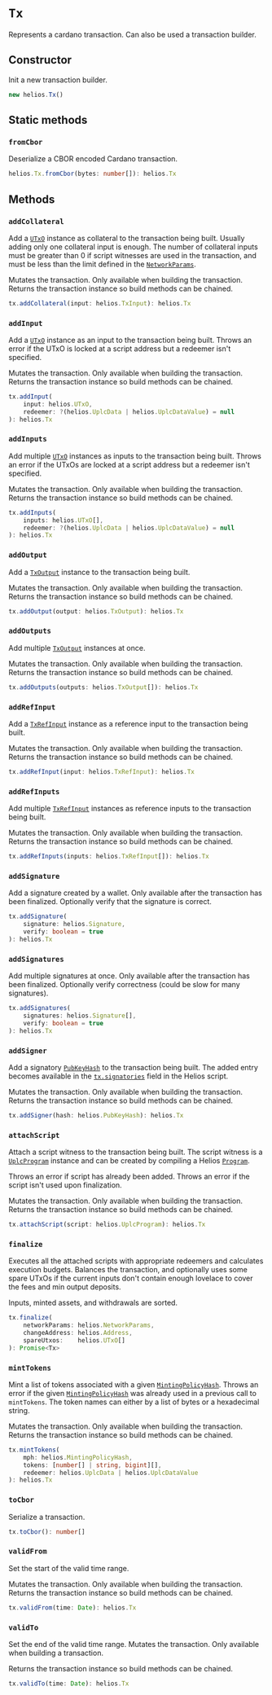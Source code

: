 # `Tx`

Represents a cardano transaction. Can also be used a transaction builder.

## Constructor

Init a new transaction builder.

```ts
new helios.Tx()
```

## Static methods

### `fromCbor`

Deserialize a CBOR encoded Cardano transaction.

```ts
helios.Tx.fromCbor(bytes: number[]): helios.Tx
```

## Methods

### `addCollateral`

Add a [`UTxO`](./utxo.md) instance as collateral to the transaction being built. Usually adding only one collateral input is enough. The number of collateral inputs must be greater than 0 if script witnesses are used in the transaction, and must be less than the limit defined in the [`NetworkParams`](./networkparams.md).

Mutates the transaction. Only available when building the transaction. Returns the transaction instance so build methods can be chained.

```ts
tx.addCollateral(input: helios.TxInput): helios.Tx
```

### `addInput`

Add a [`UTxO`](./utxo.md) instance as an input to the transaction being built. Throws an error if the UTxO is locked at a script address but a redeemer isn't specified.

Mutates the transaction. Only available when building the transaction. Returns the transaction instance so build methods can be chained.

```ts
tx.addInput(
    input: helios.UTxO,
    redeemer: ?(helios.UplcData | helios.UplcDataValue) = null
): helios.Tx
```

### `addInputs`

Add multiple [`UTxO`](./utxo.md) instances as inputs to the transaction being built. Throws an error if the UTxOs are locked at a script address but a redeemer isn't specified.

Mutates the transaction. Only available when building the transaction. Returns the transaction instance so build methods can be chained.

```ts
tx.addInputs(
    inputs: helios.UTxO[],
    redeemer: ?(helios.UplcData | helios.UplcDataValue) = null
): helios.Tx
```

### `addOutput`

Add a [`TxOutput`](./txoutput.md) instance to the transaction being built.

Mutates the transaction. Only available when building the transaction. Returns the transaction instance so build methods can be chained.

```ts
tx.addOutput(output: helios.TxOutput): helios.Tx
```

### `addOutputs`

Add multiple [`TxOutput`](./txoutput.md) instances at once.

Mutates the transaction. Only available when building the transaction. Returns the transaction instance so build methods can be chained.

```ts
tx.addOutputs(outputs: helios.TxOutput[]): helios.Tx
```

### `addRefInput`

Add a [`TxRefInput`](./txrefinput.md) instance as a reference input to the transaction being built. 

Mutates the transaction. Only available when building the transaction. Returns the transaction instance so build methods can be chained.

```ts
tx.addRefInput(input: helios.TxRefInput): helios.Tx
```

### `addRefInputs`

Add multiple [`TxRefInput`](./txrefinput.md) instances as reference inputs to the transaction being built.

Mutates the transaction. Only available when building the transaction. Returns the transaction instance so build methods can be chained.

```ts
tx.addRefInputs(inputs: helios.TxRefInput[]): helios.Tx
```

### `addSignature`

Add a signature created by a wallet. Only available after the transaction has been finalized. Optionally verify that the signature is correct.

```ts
tx.addSignature(
    signature: helios.Signature,
    verify: boolean = true
): helios.Tx
```

### `addSignatures`

Add multiple signatures at once. Only available after the transaction has been finalized. Optionally verify correctness (could be slow for many signatures).

```ts
tx.addSignatures(
    signatures: helios.Signature[],
    verify: boolean = true
): helios.Tx
```

### `addSigner`

Add a signatory [`PubKeyHash`](./pubkeyhash.md) to the transaction being built. The added entry becomes available in the [`tx.signatories`](../../lang/builtins/tx.md#signatories) field in the Helios script.

Mutates the transaction. Only available when building the transaction. Returns the transaction instance so build methods can be chained.

```ts
tx.addSigner(hash: helios.PubKeyHash): helios.Tx
```

### `attachScript`

Attach a script witness to the transaction being built. The script witness is a [`UplcProgram`](./uplcprogram.md) instance and can be created by compiling a Helios [`Program`](./program.md).

Throws an error if script has already been added. Throws an error if the script isn't used upon finalization.

Mutates the transaction. Only available when building the transaction. Returns the transaction instance so build methods can be chained.

```ts
tx.attachScript(script: helios.UplcProgram): helios.Tx
```

### `finalize`

Executes all the attached scripts with appropriate redeemers and calculates execution budgets. Balances the transaction, and optionally uses some spare UTxOs if the current inputs don't contain enough lovelace to cover the fees and min output deposits.

Inputs, minted assets, and withdrawals are sorted.

```ts
tx.finalize(
    networkParams: helios.NetworkParams,
    changeAddress: helios.Address,
    spareUtxos:    helios.UTxO[]
): Promise<Tx>
```

### `mintTokens`

Mint a list of tokens associated with a given [`MintingPolicyHash`](./mintingpolicyhash.md). Throws an error if the given [`MintingPolicyHash`](./mintingpolicyhash.md) was already used in a previous call to `mintTokens`. The token names can either by a list of bytes or a hexadecimal string.

Mutates the transaction. Only available when building the transaction. Returns the transaction instance so build methods can be chained.

```ts
tx.mintTokens(
    mph: helios.MintingPolicyHash,
    tokens: [number[] | string, bigint][],
    redeemer: helios.UplcData | helios.UplcDataValue
): helios.Tx
```

### `toCbor`

Serialize a transaction.

```ts
tx.toCbor(): number[]
```

### `validFrom`

Set the start of the valid time range.

Mutates the transaction. Only available when building the transaction. Returns the transaction instance so build methods can be chained.

```ts
tx.validFrom(time: Date): helios.Tx
```

### `validTo`

Set the end of the valid time range. Mutates the transaction. Only available when building a transaction.

Returns the transaction instance so build methods can be chained.

```ts
tx.validTo(time: Date): helios.Tx
```